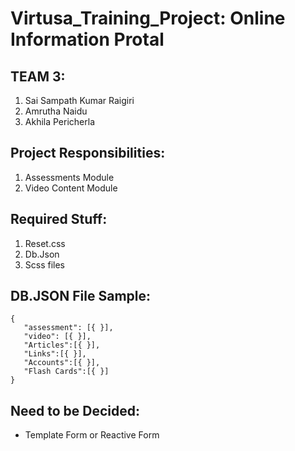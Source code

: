 # Virtusa_Training_Project: Online Information Protal

## TEAM 3:
 1. Sai Sampath Kumar Raigiri
 2. Amrutha Naidu
 3. Akhila Pericherla

## Project Responsibilities:
 1. Assessments Module
 2. Video Content Module

## Required Stuff:
 1. Reset.css
 2. Db.Json
 3. Scss files  
  
## DB.JSON File Sample:
 ```
 {
    "assessment": [{ }],
    "video": [{ }],
    "Articles":[{ }],
    "Links":[{ }],
    "Accounts":[{ }],
    "Flash Cards":[{ }]
}
```

## Need to be Decided:
- Template Form or Reactive Form

